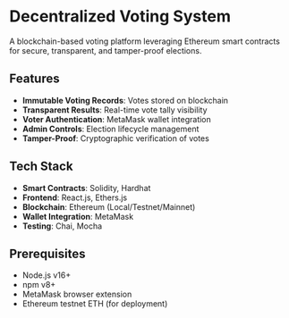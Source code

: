 # Decentralized Voting System

A blockchain-based voting platform leveraging Ethereum smart contracts for secure, transparent, and tamper-proof elections.


## Features
- **Immutable Voting Records**: Votes stored on blockchain
- **Transparent Results**: Real-time vote tally visibility
- **Voter Authentication**: MetaMask wallet integration
- **Admin Controls**: Election lifecycle management
- **Tamper-Proof**: Cryptographic verification of votes

## Tech Stack
- **Smart Contracts**: Solidity, Hardhat
- **Frontend**: React.js, Ethers.js
- **Blockchain**: Ethereum (Local/Testnet/Mainnet)
- **Wallet Integration**: MetaMask
- **Testing**: Chai, Mocha

## Prerequisites
- Node.js v16+
- npm v8+
- MetaMask browser extension
- Ethereum testnet ETH (for deployment)

